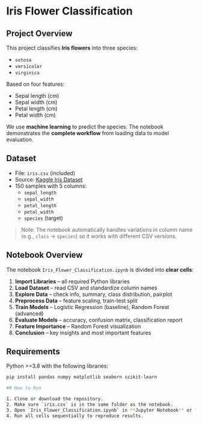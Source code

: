# Iris Flower Classification

## Project Overview
This project classifies **Iris flowers** into three species:  
- `setosa`  
- `versicolor`  
- `virginica`  

Based on four features:  
- Sepal length (cm)  
- Sepal width (cm)  
- Petal length (cm)  
- Petal width (cm)  

We use **machine learning** to predict the species. The notebook demonstrates the **complete workflow** from loading data to model evaluation.


## Dataset
- File: `iris.csv` (included)  
- Source: [Kaggle Iris Dataset](https://www.kaggle.com/datasets/uciml/iris)  
- 150 samples with 5 columns:
  - `sepal_length`
  - `sepal_width`
  - `petal_length`
  - `petal_width`
  - `species` (target)

> Note: The notebook automatically handles variations in column name (e.g., `class` → `species`) so it works with different CSV versions.


## Notebook Overview
The notebook `Iris_Flower_Classification.ipynb` is divided into **clear cells**:

1. **Import Libraries** – all required Python libraries  
2. **Load Dataset** – read CSV and standardize column names  
3. **Explore Data** – check info, summary, class distribution, pairplot  
4. **Preprocess Data** – feature scaling, train-test split  
5. **Train Models** – Logistic Regression (baseline), Random Forest (advanced)  
6. **Evaluate Models** – accuracy, confusion matrix, classification report  
7. **Feature Importance** – Random Forest visualization  
8. **Conclusion** – key insights and most important features

## Requirements
Python >=3.8 with the following libraries:

```bash
pip install pandas numpy matplotlib seaborn scikit-learn

## How to Run

1. Clone or download the repository.
2. Make sure `iris.csv` is in the same folder as the notebook.
3. Open `Iris_Flower_Classification.ipynb` in **Jupyter Notebook** or **VS Code**.
4. Run all cells sequentially to reproduce results.



